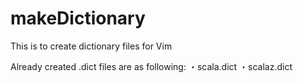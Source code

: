makeDictionary
==============

This is to create dictionary files for Vim

Already created .dict files are as following:
  ・scala.dict
  ・scalaz.dict
